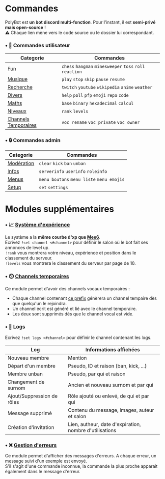# Commandes

PolyBot est **un bot discord multi-fonction**. Pour l'instant, il est **semi-privé mais open-source** !<br>
⚠️ Chaque lien mène vers le code source ou le dossier lui correspondant.<br>


### • 🧍 Commandes utilisateur

|                                            Categorie                                            |                         Commandes                       |
|-------------------------------------------------------------------------------------------------|---------------------------------------------------------|
|[Fun](https://github.com/MrSpaar/Hikari-PolyBot/blob/master/plugins/fun.py)                      | `chess` `hangman` `minesweeper` `toss` `roll` `reaction`|
|[Musique](https://github.com/MrSpaar/Hikari-PolyBot/blob/master/plugins/music.py)                | `play` `stop` `skip` `pause` `resume`                   |
|[Recherche](https://github.com/MrSpaar/Hikari-PolyBot/blob/master/plugins/search.py)             | `twitch` `youtube` `wikipedia` `anime` `weather`        |
|[Divers](https://github.com/MrSpaar/Hikari-PolyBot/blob/master/plugins/misc.py)                  | `help` `poll` `pfp` `emoji` `repo` `code`               |
|[Maths](https://github.com/MrSpaar/Hikari-PolyBot/blob/master/plugins/maths.py)                  | `base` `binary` `hexadecimal` `calcul`                  |
|[Niveaux](https://github.com/MrSpaar/Hikari-PolyBot/blob/master/plugins/levels.py)               | `rank` `levels`                                         |
|[Channels Temporaires](https://github.com/MrSpaar/Hikari-PolyBot/blob/master/plugins/channels.py)| `voc rename` `voc private` `voc owner`                  |

### • 🔒 Commandes admin

|                                        Categorie                                        |                                  Commandes                                |
|-----------------------------------------------------------------------------------------|---------------------------------------------------------------------------|
|[Modération](https://github.com/MrSpaar/Hikari-PolyBot/blob/master/plugins/moderation.py)| `clear` `kick` `ban` `unban`                              |
|[Infos](https://github.com/MrSpaar/Hikari-PolyBot/blob/master/plugins/informations.py)   | `serverinfo` `userinfo` `roleinfo`                                        |
|[Menus](https://github.com/MrSpaar/Hikari-PolyBot/blob/master/plugins/utility.py)        | `menu boutons` `menu liste` `menu emojis`                                 |
|[Setup](https://github.com/MrSpaar/Hikari-PolyBot/blob/master/plugins/setup.py)          | `set` `settings`                                                          |

# Modules supplémentaires

### • 📈 [Système d'expérience](https://github.com/MrSpaar/Hikari-PolyBot/blob/master/plugins/levels.py)

Le système a la **même courbe d'xp que [Mee6](https://mee6.xyz/)**. <br>
Ecrivez `!set channel <#channel>` pour définir le salon où le bot fait ses annonces de level up.<br>
`!rank` vous montrera votre niveau, expérience et position dans le classement du serveur.<br>
`!levels` vous montrera le classement du serveur par page de 10.

### • ⏲️ [Channels temporaires](https://github.com/MrSpaar/Hikari-PolyBot/blob/master/plugins/channels.py)

Ce module permet d'avoir des channels vocaux temporaires :

- Chaque channel contenant [ce prefix](https://github.com/MrSpaar/Hikari-PolyBot/blob/master/plugins/channels.py#L18) génèrera un channel tempaire dès que quelqu'un le rejoindra.
- Un channel écrit est généré et lié avec le channel temporaire.
- Les deux sont supprimés dès que le channel vocal est vide.

### • 📝 [Logs](https://github.com/MrSpaar/Hikari-PolyBot/blob/master/plugins/logs.py)

Ecrivez `!set logs <#channel>` pour définir le channel contenant les logs.

|           Log            |                Informations affichées                  |
|--------------------------|--------------------------------------------------------|
|Nouveau membre            | Mention                                                |
|Départ d'un membre        | Pseudo, ID et raison (ban, kick, ...)                  |
|Membre unban              | Pseudo, par qui et raison                              |
|Changement de surnom      | Ancien et nouveau surnom et par qui                    |
|Ajout/Suppression de rôles| Rôle ajouté ou enlevé, de qui et par qui               |
|Message supprimé          | Contenu du message, images, auteur et salon            |
|Création d'invitation     | Lien, autheur, date d'expiration, nombre d'utilisations|

### • ❌ [Gestion d'erreurs](https://github.com/MrSpaar/PolyBot/blob/master/modules/errors.py)

Ce module permet d'afficher des messages d'erreurs. A chaque erreur, un message suivi d'un exemple est envoyé.<br>
S'il s'agit d'une commande inconnue, la commande la plus proche apparait également dans le message d'erreur.
